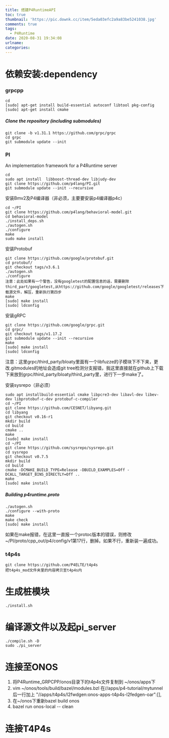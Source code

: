 ```yaml
---
title: 搭建P4RuntimeAPI
toc: true
thumbnail: 'https://pic.downk.cc/item/5eda03efc2a9a83be5241038.jpg'
comments: true
tags:
  - P4Runtime
date: 2020-08-31 19:34:08
urlname:
categories:
---
```


# 依赖安装:dependency    

### grpcpp

```shell
cd
[sudo] apt-get install build-essential autoconf libtool pkg-config
[sudo] apt-get install cmake
```

##### Clone the repository (including submodules)

```shell
git clone -b v1.31.1 https://github.com/grpc/grpc
cd grpc
git submodule update --init
```

### PI

An implementation framework for a P4Runtime server

```she
cd
sudo apt install  libboost-thread-dev libjudy-dev
git clone https://github.com/p4lang/PI.git
git submodule update --init --recursive
```

安装Bmv2及P4编译器（非必须，主要要安装p4编译器p4c）

```shell
cd ~/PI
git clone https://github.com/p4lang/behavioral-model.git
cd behavioral-model
./install_deps.sh
./autogen.sh
./configure
make
sudo make install
```

安装Protobuf

```shell
git clone https://github.com/google/protobuf.git
cd protobuf/
git checkout tags/v3.6.1
./autogen.sh
./configure
注意：此处如果有一个警告，没有googletest的配置信息的话，需要删除third_part/googletest,从https://github.com/google/googletest/releases下载源文件，解压，重新执行第四步
make
[sudo] make install
[sudo] ldconfig
```

安装gRPC

```shell
git clone https://github.com/google/grpc.git
cd grpc/
git checkout tags/v1.17.2
git submodule update --init --recursive
make
[sudo] make install
[sudo] ldconfig
```

注意：这里grpc/third_party/bloaty里面有一个libfuzze的子模块下不下来，更改.gitmodules的地址会造成git tree检测分支报错，我这里直接就在github上下载下来放到grpc/third_party/bloaty/third_party里，进行下一步make了。

安装sysrepo（非必须）

```shell
sudo apt installbuild-essential cmake libpcre3-dev libavl-dev libev-dev libprotobuf-c-dev protobuf-c-compiler
cd ~/PI
git clone https://github.com/CESNET/libyang.git
cd libyang
git checkout v0.16-r1
mkdir build
cd build
cmake ..
make
[sudo] make install
cd ~/PI
git clone https://github.com/sysrepo/sysrepo.git
cd sysrepo
git checkout v0.7.5
mkdir build
cd build
cmake -DCMAKE_BUILD_TYPE=Release -DBUILD_EXAMPLES=Off -DCALL_TARGET_BINS_DIRECTLY=Off ..
make
[sudo] make install
```

##### Building p4runtime.proto

```shell
./autogen.sh
./configure --with-proto
make
make check
[sudo] make install
```

如果在make报错，在这里一直报一个protoc版本的错误，则修改~/PI/proto/cpp_out/p4/config/v1第17行，删掉。如果不行，重新装一遍成功。

### t4p4s

```shell
git clone https://github.com/P4ELTE/t4p4s
把t4p4s_mod文件夹里的内容拷贝至t4p4s内
```

# 生成桩模块

```shell
./install.sh
```

# 编译源文件以及起pi_server

```shell
./compile.sh -D
sudo ./pi_server
```

# 连接至ONOS

1. 将P4Runtime_GRPCPP/onos目录下的t4p4s文件复制到 ~/onos/apps下
2. vim ~/onos/tools/build/bazel/modules.bzl
   在//apps/p4-tutorial/mytunnel后一行加上
   "//apps/t4p4s/l2fwdgen:onos-apps-t4p4s-l2fedgen-oar":[],
3. 在~/onos下重新bazel build onos 
4. bazel run onos-local -- clean 

# 连接T4P4s